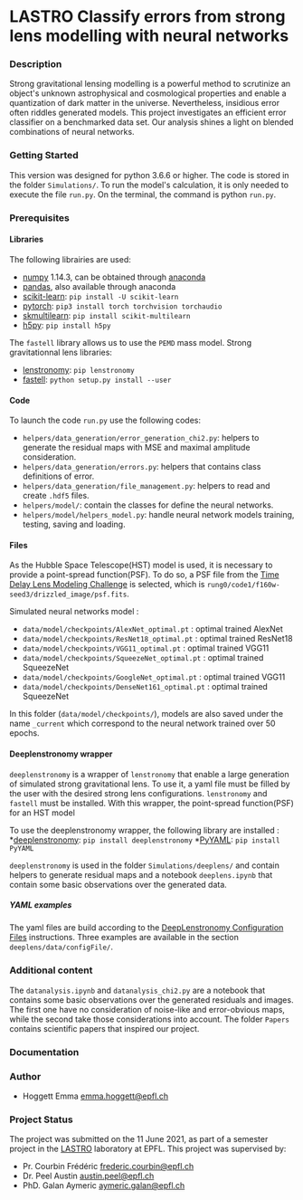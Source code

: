 # LASTRO Classify errors from strong lens modelling with neural networks

### Description
Strong gravitational lensing modelling is a powerful method to scrutinize an object's unknown astrophysical and cosmological properties and enable a quantization of dark matter in the universe. Nevertheless, insidious error often riddles generated models. This project investigates an efficient error classifier on a benchmarked data set. Our analysis shines a light on blended combinations of neural networks. 

### Getting Started
This version was designed for python 3.6.6 or higher. The code is stored in the folder `Simulations/`. To run the model's calculation, it is only needed to execute the file `run.py`. On the terminal, the command is python `run.py`.

### Prerequisites


#### Libraries
The following librairies are used:
* [numpy](http://www.numpy.org/) 1.14.3, can be obtained through [anaconda](https://www.anaconda.com/download/)
* [pandas](https://pandas.pydata.org/), also available through anaconda
* [scikit-learn](https://scikit-learn.org/): `pip install -U scikit-learn`
* [pytorch](https://pytorch.org/): `pip3 install torch torchvision torchaudio`
* [skmultilearn](http://scikit.ml/): `pip install scikit-multilearn`
* [h5py](https://docs.h5py.org/en/latest/build.html): `pip install h5py`

The `fastell` library allows us to use the `PEMD` mass model.
Strong gravitationnal lens libraries:
* [lenstronomy](https://pypi.org/project/lenstronomy/): `pip lenstronomy`
* [fastell](https://github.com/sibirrer/fastell4py): `python setup.py install --user`



#### Code
To launch the code `run.py` use the following codes:
* `helpers/data_generation/error_generation_chi2.py`: helpers to generate the residual maps with MSE and maximal amplitude consideration.
* `helpers/data_generation/errors.py`: helpers that contains class definitions of error.
* `helpers/data_generation/file_management.py`: helpers to read and create `.hdf5` files.
* `helpers/model/`: contain the classes for define the neural networks.
* `helpers/model/helpers_model.py`: handle neural network models training, testing, saving and loading.

#### Files
As the Hubble Space Telescope(HST) model is used, it is necessary to provide a point-spread function(PSF). To do so, a PSF file from the [Time Delay Lens Modeling Challenge](https://tdlmc.github.io/) is selected, which is `rung0/code1/f160w-seed3/drizzled_image/psf.fits`. 

Simulated neural networks model :
* `data/model/checkpoints/AlexNet_optimal.pt` : optimal trained AlexNet
* `data/model/checkpoints/ResNet18_optimal.pt` : optimal trained ResNet18
* `data/model/checkpoints/VGG11_optimal.pt` : optimal trained VGG11
* `data/model/checkpoints/SqueezeNet_optimal.pt` : optimal trained SqueezeNet
* `data/model/checkpoints/GoogleNet_optimal.pt` : optimal trained VGG11
* `data/model/checkpoints/DenseNet161_optimal.pt` : optimal trained SqueezeNet

In this folder (`data/model/checkpoints/`), models are also saved under the name `_current` which correspond to the neural network trained over 50 epochs.


#### Deeplenstronomy wrapper
`deeplenstronomy` is a wrapper of `lenstronomy` that enable a large generation of simulated strong gravitational lens. To use it, a yaml file must be filled by the user with the desired strong lens configurations. `lenstronomy` and `fastell` must be installed. With this wrapper, the point-spread function(PSF) for an HST model 

To use the deeplenstronomy wrapper, the following library are installed :
*[deeplenstronomy](https://pypi.org/project/deeplenstronomy/): `pip install deeplenstronomy`
*[PyYAML](https://pypi.org/project/PyYAML/): `pip install PyYAML`

`deeplenstronomy` is used in the folder `Simulations/deeplens/` and contain helpers to generate residual maps and a notebook `deeplens.ipynb` that contain some basic observations over the generated data.

##### YAML examples
The yaml files are build according to the [DeepLenstronomy Configuration Files](https://deepskies.github.io/deeplenstronomy/Notebooks/ConfigFiles.html) instructions. Three examples are available in the section `deeplens/data/configFile/`.

### Additional content
The `datanalysis.ipynb` and `datanalysis_chi2.py` are a notebook that contains some basic observations over the generated residuals and images. The first one have no consideration of noise-like and error-obvious maps, while the second take those considerations into account.
The folder `Papers` contains scientific papers that inspired our project.

### Documentation


### Author
* Hoggett Emma <emma.hoggett@epfl.ch>


### Project Status
The project was submitted on the 11 June 2021, as part of a semester project in the [LASTRO](https://www.epfl.ch/labs/lastro/) laboratory at EPFL. This project was supervised by:
 * Pr. Courbin Frédéric <frederic.courbin@epfl.ch>
 * Dr. Peel Austin <austin.peel@epfl.ch>
 * PhD. Galan Aymeric <aymeric.galan@epfl.ch>
